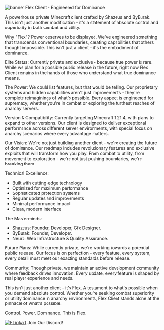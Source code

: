 ![banner](https://github.com/user-attachments/assets/3cc1a5e5-905b-4188-a973-560bdeb1e593)
Flex Client - Engineered for Dominance

A powerhouse private Minecraft client crafted by Shazeus and ByBurak. This isn't just another modification - it's a statement of absolute control and superiority in both combat and utility.

Why "Flex"?
Power deserves to be displayed. We've engineered something that transcends conventional boundaries, creating capabilities that others thought impossible. This isn't just a client - it's the embodiment of dominance.

Elite Status:
Currently private and exclusive - because true power is rare. While we plan for a possible public release in the future, right now Flex Client remains in the hands of those who understand what true dominance means.

The Power:
We could list features, but that would be telling. Our proprietary systems and hidden capabilities aren't just improvements - they're complete reimaginings of what's possible. Every aspect is engineered for supremacy, whether you're in combat or exploring the furthest reaches of anarchy servers.

Version & Compatibility:
Currently targeting Minecraft 1.21.4, with plans to expand to other versions. Our client is designed to deliver exceptional performance across different server environments, with special focus on anarchy scenarios where every advantage matters.

Our Vision:
We're not just building another client - we're creating the future of dominance. Our roadmap includes revolutionary features and exclusive exploits that will transform how you play. From combat to utility, from movement to exploration - we're not just pushing boundaries, we're breaking them.

Technical Excellence:
- Built with cutting-edge technology
- Optimized for maximum performance
- Sophisticated protection systems
- Regular updates and improvements
- Minimal performance impact
- Clean, modern interface

The Masterminds:
- Shazeus: Founder, Developer, Gfx Designer.
- ByBurak: Founder, Developer.
- Neurs: Web Infrastructure & Quality Assurance.



Future Plans:
While currently private, we're working towards a potential public release. Our focus is on perfection - every feature, every system, every detail must meet our exacting standards before release.

Community:
Though private, we maintain an active development community where feedback drives innovation. Every update, every feature is shaped by real player experience and needs.

This isn't just another client - it's Flex. A testament to what's possible when you demand absolute control. Whether you're seeking combat superiority or utility dominance in anarchy environments, Flex Client stands alone at the pinnacle of what's possible.

Control. Power. Dominance. This is Flex.

[![FLipkart](https://github.com/user-attachments/assets/24923d86-e85c-4a76-979d-9b1b450fb918)](https://discord.gg/PWuvuGgZPP)
Join Our Discord!
